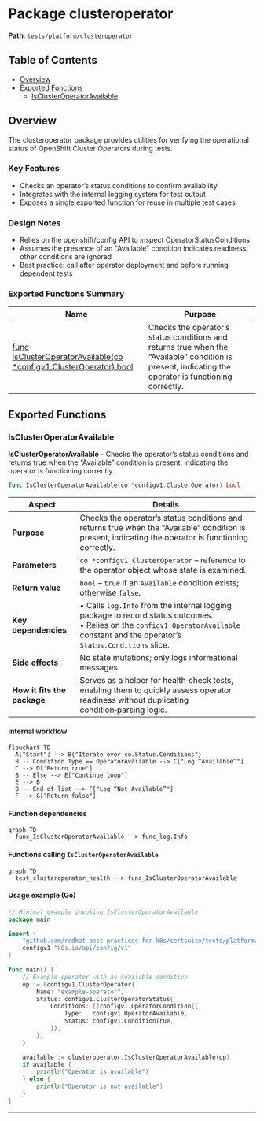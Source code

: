 # Package clusteroperator

**Path**: `tests/platform/clusteroperator`

## Table of Contents

- [Overview](#overview)
- [Exported Functions](#exported-functions)
  - [IsClusterOperatorAvailable](#isclusteroperatoravailable)

## Overview

The clusteroperator package provides utilities for verifying the operational status of OpenShift Cluster Operators during tests.

### Key Features

- Checks an operator’s status conditions to confirm availability
- Integrates with the internal logging system for test output
- Exposes a single exported function for reuse in multiple test cases

### Design Notes

- Relies on the openshift/config API to inspect OperatorStatusConditions
- Assumes the presence of an "Available" condition indicates readiness; other conditions are ignored
- Best practice: call after operator deployment and before running dependent tests

### Exported Functions Summary

| Name | Purpose |
|------|----------|
| [func IsClusterOperatorAvailable(co *configv1.ClusterOperator) bool](#isclusteroperatoravailable) | Checks the operator’s status conditions and returns true when the “Available” condition is present, indicating the operator is functioning correctly. |

## Exported Functions

### IsClusterOperatorAvailable

**IsClusterOperatorAvailable** - Checks the operator’s status conditions and returns true when the “Available” condition is present, indicating the operator is functioning correctly.

```go
func IsClusterOperatorAvailable(co *configv1.ClusterOperator) bool
```

| Aspect | Details |
|--------|---------|
| **Purpose** | Checks the operator’s status conditions and returns true when the “Available” condition is present, indicating the operator is functioning correctly. |
| **Parameters** | `co *configv1.ClusterOperator` – reference to the operator object whose state is examined. |
| **Return value** | `bool` – `true` if an `Available` condition exists; otherwise `false`. |
| **Key dependencies** | • Calls `log.Info` from the internal logging package to record status outcomes.<br>• Relies on the `configv1.OperatorAvailable` constant and the operator’s `Status.Conditions` slice. |
| **Side effects** | No state mutations; only logs informational messages. |
| **How it fits the package** | Serves as a helper for health‑check tests, enabling them to quickly assess operator readiness without duplicating condition‑parsing logic. |

#### Internal workflow

```mermaid
flowchart TD
  A["Start"] --> B{"Iterate over co.Status.Conditions"}
  B -- Condition.Type == OperatorAvailable --> C["Log “Available”"]
  C --> D["Return true"]
  B -- Else --> E["Continue loop"]
  E --> B
  B -- End of list --> F["Log “Not Available”"]
  F --> G["Return false"]
```

#### Function dependencies

```mermaid
graph TD
  func_IsClusterOperatorAvailable --> func_log.Info
```

#### Functions calling `IsClusterOperatorAvailable`

```mermaid
graph TD
  test_clusteroperator_health --> func_IsClusterOperatorAvailable
```

#### Usage example (Go)

```go
// Minimal example invoking IsClusterOperatorAvailable
package main

import (
    "github.com/redhat-best-practices-for-k8s/certsuite/tests/platform/clusteroperator"
    configv1 "k8s.io/api/config/v1"
)

func main() {
    // Example operator with an Available condition
    op := &configv1.ClusterOperator{
        Name: "example-operator",
        Status: configv1.ClusterOperatorStatus{
            Conditions: []configv1.OperatorCondition{{
                Type:   configv1.OperatorAvailable,
                Status: configv1.ConditionTrue,
            }},
        },
    }

    available := clusteroperator.IsClusterOperatorAvailable(op)
    if available {
        println("Operator is available")
    } else {
        println("Operator is not available")
    }
}
```

---
